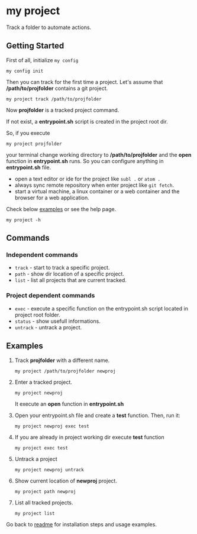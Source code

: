 # my project

Track a folder to automate actions.

## Getting Started

First of all, initialize `my config`

```
my config init
```
Then you can track for the first time a project.
Let's assume that __/path/to/projfolder__ contains a git project.
```
my project track /path/to/projfolder
```
Now __projfolder__ is a tracked project command.

If not exist, a __entrypoint.sh__ script is created in the project root dir.

So, if you execute
```
my project projfolder
```
your terminal change working directory to __/path/to/projfolder__ and the __open__ function in __entrypoint.sh__ runs.
So you can configure anything in __entrypoint.sh__ file.
- open a text editor or ide for the project like `subl .` or `atom .`
- always sync remote repository when enter project like `git fetch`.
- start a virtual machine, a linux container or a web container and the browser for a web application.

Check below [examples](#Examples) or see the help page.
```
my project -h
```
## Commands

### Independent commands
-   `track`    - start to track a specific project.
-   `path`     - show dir location of a specific project.
-   `list`     - list all projects that are current tracked.

### Project dependent commands
-   `exec`     - execute a specific function on the entrypoint.sh
script located in project root folder.
-   `status`   - show usefull informations.
-   `untrack`  - untrack a project.

## Examples
1.  Track __projfolder__ with a different name.
    ```
    my project /path/to/projfolder newproj
    ```
2.  Enter a tracked project.
    ```
    my project newproj
    ```
    It execute an __open__ function in __entrypoint.sh__

3. Open your entrypoint.sh file and create a __test__ function. Then, run it:
    ```
    my project newproj exec test
    ```

4. If you are already in project working dir execute __test__ function
   ```
   my project exec test
   ```

5. Untrack a project
   ```
   my project newproj untrack
   ```

6.  Show current location of __newproj__ project.
    ```
    my project path newproj
    ```

7.  List all tracked projects.
    ```
    my project list
    ```

Go back to [readme](../README.md) for installation steps and usage examples.
